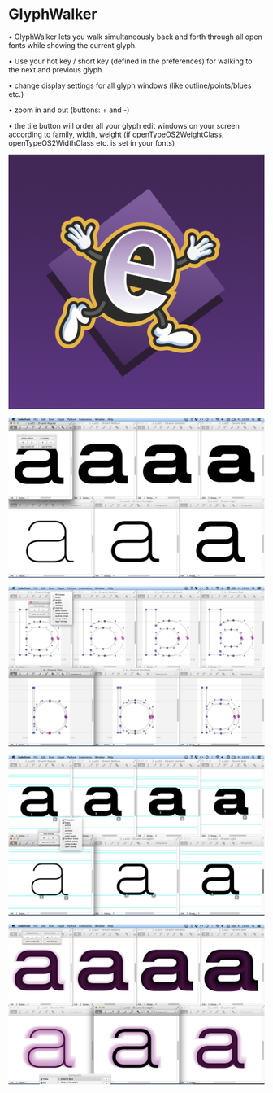 GlyphWalker
===================

• GlyphWalker lets you walk simultaneously back and forth through all open fonts while showing the current glyph.

• Use your hot key / short key (defined in the preferences) for walking to the next and previous glyph.

• change display settings for all glyph windows (like outline/points/blues etc.) 

• zoom in and out (buttons: + and -) 

• the tile button will order all your glyph edit windows on your screen according to family, width, weight (if openTypeOS2WeightClass, openTypeOS2WidthClass etc. is set in your fonts) 



![alt text](https://github.com/luke-snider/GlyphWalker/blob/master/GlyphWalker_Icon.png?raw=true)



![alt text](https://github.com/luke-snider/GlyphWalker/blob/master/GlyphWalker_screen1.png?raw=true)



![alt text](https://github.com/luke-snider/GlyphWalker/blob/master/GlyphWalker_screen4.png?raw=true)



![alt text](https://github.com/luke-snider/GlyphWalker/blob/master/GlyphWalker_screen2.png?raw=true)


![alt text](https://github.com/luke-snider/GlyphWalker/blob/master/GlyphWalker_screen3.png?raw=true)



